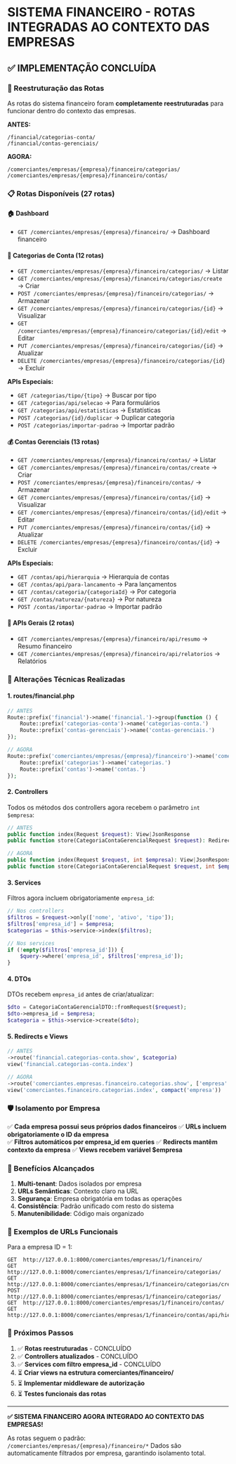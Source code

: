 # SISTEMA FINANCEIRO - ROTAS INTEGRADAS AO CONTEXTO DAS EMPRESAS

## ✅ IMPLEMENTAÇÃO CONCLUÍDA

### 🔄 Reestruturação das Rotas

As rotas do sistema financeiro foram **completamente reestruturadas** para funcionar dentro do contexto das empresas.

**ANTES:**

```
/financial/categorias-conta/
/financial/contas-gerenciais/
```

**AGORA:**

```
/comerciantes/empresas/{empresa}/financeiro/categorias/
/comerciantes/empresas/{empresa}/financeiro/contas/
```

### 📋 Rotas Disponíveis (27 rotas)

#### 🏠 Dashboard

- `GET /comerciantes/empresas/{empresa}/financeiro/` → Dashboard financeiro

#### 📁 Categorias de Conta (12 rotas)

- `GET /comerciantes/empresas/{empresa}/financeiro/categorias/` → Listar
- `GET /comerciantes/empresas/{empresa}/financeiro/categorias/create` → Criar
- `POST /comerciantes/empresas/{empresa}/financeiro/categorias/` → Armazenar
- `GET /comerciantes/empresas/{empresa}/financeiro/categorias/{id}` → Visualizar
- `GET /comerciantes/empresas/{empresa}/financeiro/categorias/{id}/edit` → Editar
- `PUT /comerciantes/empresas/{empresa}/financeiro/categorias/{id}` → Atualizar
- `DELETE /comerciantes/empresas/{empresa}/financeiro/categorias/{id}` → Excluir

**APIs Especiais:**

- `GET /categorias/tipo/{tipo}` → Buscar por tipo
- `GET /categorias/api/selecao` → Para formulários
- `GET /categorias/api/estatisticas` → Estatísticas
- `POST /categorias/{id}/duplicar` → Duplicar categoria
- `POST /categorias/importar-padrao` → Importar padrão

#### 💰 Contas Gerenciais (13 rotas)

- `GET /comerciantes/empresas/{empresa}/financeiro/contas/` → Listar
- `GET /comerciantes/empresas/{empresa}/financeiro/contas/create` → Criar
- `POST /comerciantes/empresas/{empresa}/financeiro/contas/` → Armazenar
- `GET /comerciantes/empresas/{empresa}/financeiro/contas/{id}` → Visualizar
- `GET /comerciantes/empresas/{empresa}/financeiro/contas/{id}/edit` → Editar
- `PUT /comerciantes/empresas/{empresa}/financeiro/contas/{id}` → Atualizar
- `DELETE /comerciantes/empresas/{empresa}/financeiro/contas/{id}` → Excluir

**APIs Especiais:**

- `GET /contas/api/hierarquia` → Hierarquia de contas
- `GET /contas/api/para-lancamento` → Para lançamentos
- `GET /contas/categoria/{categoriaId}` → Por categoria
- `GET /contas/natureza/{natureza}` → Por natureza
- `POST /contas/importar-padrao` → Importar padrão

#### 🔧 APIs Gerais (2 rotas)

- `GET /comerciantes/empresas/{empresa}/financeiro/api/resumo` → Resumo financeiro
- `GET /comerciantes/empresas/{empresa}/financeiro/api/relatorios` → Relatórios

### 🔧 Alterações Técnicas Realizadas

#### 1. **routes/financial.php**

```php
// ANTES
Route::prefix('financial')->name('financial.')->group(function () {
    Route::prefix('categorias-conta')->name('categorias-conta.')
    Route::prefix('contas-gerenciais')->name('contas-gerenciais.')
});

// AGORA
Route::prefix('comerciantes/empresas/{empresa}/financeiro')->name('comerciantes.empresas.financeiro.')->group(function () {
    Route::prefix('categorias')->name('categorias.')
    Route::prefix('contas')->name('contas.')
});
```

#### 2. **Controllers**

Todos os métodos dos controllers agora recebem o parâmetro `int $empresa`:

```php
// ANTES
public function index(Request $request): View|JsonResponse
public function store(CategoriaContaGerencialRequest $request): RedirectResponse

// AGORA
public function index(Request $request, int $empresa): View|JsonResponse
public function store(CategoriaContaGerencialRequest $request, int $empresa): RedirectResponse
```

#### 3. **Services**

Filtros agora incluem obrigatoriamente `empresa_id`:

```php
// Nos controllers
$filtros = $request->only(['nome', 'ativo', 'tipo']);
$filtros['empresa_id'] = $empresa;
$categorias = $this->service->index($filtros);

// Nos services
if (!empty($filtros['empresa_id'])) {
    $query->where('empresa_id', $filtros['empresa_id']);
}
```

#### 4. **DTOs**

DTOs recebem `empresa_id` antes de criar/atualizar:

```php
$dto = CategoriaContaGerencialDTO::fromRequest($request);
$dto->empresa_id = $empresa;
$categoria = $this->service->create($dto);
```

#### 5. **Redirects e Views**

```php
// ANTES
->route('financial.categorias-conta.show', $categoria)
view('financial.categorias-conta.index')

// AGORA
->route('comerciantes.empresas.financeiro.categorias.show', ['empresa' => $empresa, 'id' => $categoria->id])
view('comerciantes.financeiro.categorias.index', compact('empresa'))
```

### 🛡️ Isolamento por Empresa

✅ **Cada empresa possui seus próprios dados financeiros**
✅ **URLs incluem obrigatoriamente o ID da empresa**  
✅ **Filtros automáticos por empresa_id em queries**
✅ **Redirects mantêm contexto da empresa**
✅ **Views recebem variável $empresa**

### 🎯 Benefícios Alcançados

1. **Multi-tenant**: Dados isolados por empresa
2. **URLs Semânticas**: Contexto claro na URL
3. **Segurança**: Empresa obrigatória em todas as operações
4. **Consistência**: Padrão unificado com resto do sistema
5. **Manutenibilidade**: Código mais organizado

### 📝 Exemplos de URLs Funcionais

Para a empresa ID = 1:

```
GET  http://127.0.0.1:8000/comerciantes/empresas/1/financeiro/
GET  http://127.0.0.1:8000/comerciantes/empresas/1/financeiro/categorias/
GET  http://127.0.0.1:8000/comerciantes/empresas/1/financeiro/categorias/create
POST http://127.0.0.1:8000/comerciantes/empresas/1/financeiro/categorias/
GET  http://127.0.0.1:8000/comerciantes/empresas/1/financeiro/contas/
GET  http://127.0.0.1:8000/comerciantes/empresas/1/financeiro/contas/api/hierarquia
```

### 🚀 Próximos Passos

1. ✅ **Rotas reestruturadas** - CONCLUÍDO
2. ✅ **Controllers atualizados** - CONCLUÍDO
3. ✅ **Services com filtro empresa_id** - CONCLUÍDO
4. ⏳ **Criar views na estrutura comerciantes/financeiro/**
5. ⏳ **Implementar middleware de autorização**
6. ⏳ **Testes funcionais das rotas**

---

**✅ SISTEMA FINANCEIRO AGORA INTEGRADO AO CONTEXTO DAS EMPRESAS!**

As rotas seguem o padrão: `/comerciantes/empresas/{empresa}/financeiro/*`
Dados são automaticamente filtrados por empresa, garantindo isolamento total.
